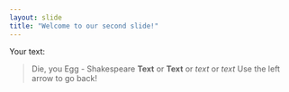 ```yaml
---
layout: slide
title: "Welcome to our second slide!"
---
```

Your text:
> Die, you Egg - Shakespeare
**Text** or __Text__ or *text* or _text_
Use the left arrow to go back!
